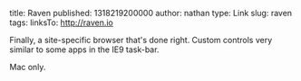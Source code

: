 title: Raven
published: 1318219200000
author: nathan
type: Link
slug: raven
tags: linksTo: http://raven.io


Finally, a site-specific browser that's done right. Custom controls very similar to some apps in the IE9 task-bar.

Mac only.